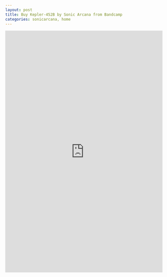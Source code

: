 ```yaml
---
layout: post
title: Buy Kepler-452B by Sonic Arcana from Bandcamp
categories: sonicarcana, home
---
```

<div class="bandcamp-container">
  <iframe style="border: 0; width: 500px; height: 771px;" src="https://bandcamp.com/EmbeddedPlayer/album=4148257600/size=large/bgcol=ffffff/linkcol=0687f5/transparent=true/" seamless><a href="https://sonicarcana.bandcamp.com/album/kepler-452b">Kepler-452b by Sonic Arcana</a></iframe>
</div>


